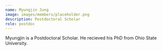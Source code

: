 ```yaml
---
name: Myungjin Jung
image: images/members/placeholder.png
description: Postdoctoral Scholar
role: postdoc
---
```


Myungjin is a Postdoctoral Scholar. He recieved his PhD from Ohio State University.
